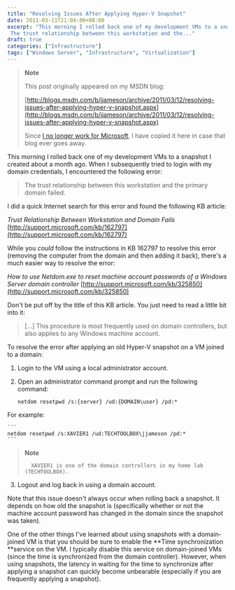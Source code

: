 ```yaml
---
title: "Resolving Issues After Applying Hyper-V Snapshot"
date: 2011-03-11T21:04:00+08:00
excerpt: "This morning I rolled back one of my development VMs to a snapshot I created about a month ago. When I subsequently tried to login with my domain credentials, I encountered the following error: 
 The trust relationship between this workstation and the..."
draft: true
categories: ["Infrastructure"]
tags: ["Windows Server", "Infrastructure", "Virtualization"]
---
```


> **Note**
> 
> This post originally appeared on my MSDN blog:
> 
> [http://blogs.msdn.com/b/jjameson/archive/2011/03/12/resolving-issues-after-applying-hyper-v-snapshot.aspx](http://blogs.msdn.com/b/jjameson/archive/2011/03/12/resolving-issues-after-applying-hyper-v-snapshot.aspx)
> 
> Since [I no longer work for Microsoft](/blog/jjameson/2011/09/02/last-day-with-microsoft), I have copied it here in case that blog ever goes away.

This morning I rolled back one of my development VMs to a snapshot I created about a month ago. When I subsequently tried to login with my domain credentials, I encountered the following error:

> The trust relationship between this workstation and the primary domain failed.

I did a quick Internet search for this error and found the following KB article:

<cite>Trust Relationship Between Workstation and Domain Fails</cite>
[http://support.microsoft.com/kb/162797](http://support.microsoft.com/kb/162797)

While you *could* follow the instructions in KB 162797 to resolve this error (removing the computer from the domain and then adding it back), there's a much easier way to resolve the error:

<cite>How to use Netdom.exe to reset machine account passwords of a Windows
Server domain controller</cite>
[http://support.microsoft.com/kb/325850](http://support.microsoft.com/kb/325850)

Don't be put off by the title of this KB article. You just need to read a little bit into it:

> [...] This procedure is most frequently used on domain controllers, but also
> applies to any Windows machine account.

To resolve the error after applying an old Hyper-V snapshot on a VM joined to a domain:

1. Login to the VM using a local administrator account.

2. Open an administrator command prompt and run the following command:
   
   ```
   netdom resetpwd /s:{server} /ud:{DOMAIN\user} /pd:*
   ```

For example:

    ```
    netdom resetpwd /s:XAVIER1 /ud:TECHTOOLBOX\jjameson /pd:*
    ```

> **Note**
> 
>       XAVIER1 is one of the domain controllers in my home lab (TECHTOOLBOX).

3. Logout and log back in using a domain account.

Note that this issue doesn't always occur when rolling back a snapshot. It depends on how old the snapshot is (specifically whether or not the machine account password has changed in the domain since the snapshot was taken).

One of the other things I've learned about using snapshots with a domain-joined VM is that you should be sure to enable the **Time synchronization
**service on the VM. I typically disable this service on domain-joined VMs (since the time is synchronized from the domain controller). However, when using snapshots, the latency in waiting for the time to synchronize after applying a snapshot can quickly become unbearable (especially if you are frequently applying a snapshot).

